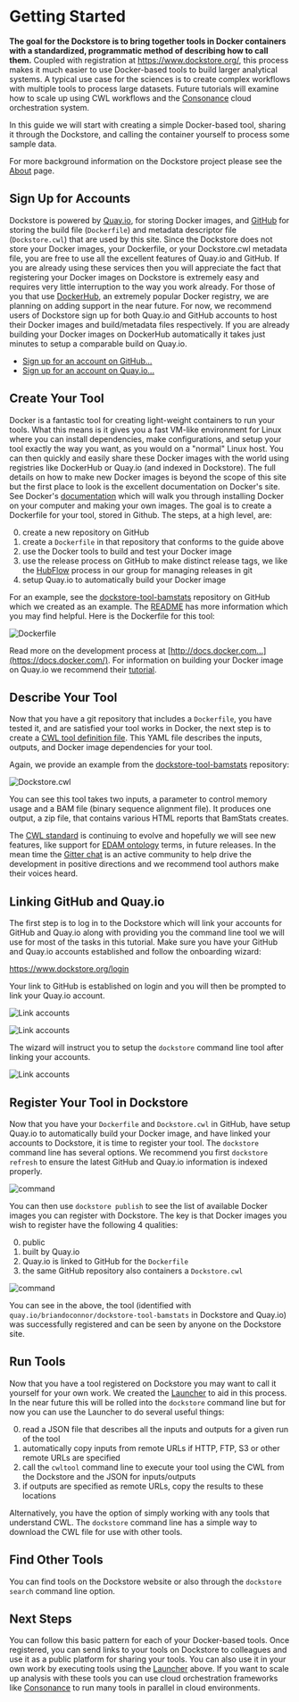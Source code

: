 # Getting Started

**The goal for the Dockstore is to bring together tools in Docker containers with a standardized, programmatic method of describing how to call them.**  Coupled with registration at https://www.dockstore.org/, this process makes it much easier to use Docker-based tools to build larger analytical systems.  A typical use case for the sciences is to create complex workflows with multiple tools to process large datasets.  Future tutorials will examine how to scale up using CWL workflows and the [Consonance](https://github.com/Consonance/) cloud orchestration system.

In this guide we will start with creating a simple Docker-based tool, sharing it through the Dockstore, and calling the container yourself to process some sample data.

For more background information on the Dockstore project please see the [About](/docs/about) page.

## Sign Up for Accounts

Dockstore is powered by [Quay.io](http://quay.io), for storing Docker images, and [GitHub](http://github.com) for storing the build file (`Dockerfile`) and metadata descriptor file (`Dockstore.cwl`) that are used by this site.  Since the Dockstore does not store your Docker images, your Dockerfile, or your Dockstore.cwl metadata file, you are free to use all the excellent features of Quay.io and GitHub.  If you are already using these services then you will appreciate the fact that registering your Docker images on Dockstore is extremely easy and requires very little interruption to the way you work already.  For those of you that use [DockerHub](https://hub.docker.com/), an extremely popular Docker registry, we are planning on adding support in the near future.  For now, we recommend users of Dockstore sign up for both Quay.io and GitHub accounts to host their Docker images and build/metadata files respectively.  If you are already building your Docker images on DockerHub automatically it takes just minutes to setup a comparable build on Quay.io.

* [Sign up for an account on GitHub...](https://github.com)
* [Sign up for an account on Quay.io...](https://quay.io)

## Create Your Tool

Docker is a fantastic tool for creating light-weight containers to run your tools.  What this means is it gives you a fast VM-like environment for Linux where you can install dependencies, make configurations, and setup your tool exactly the way you want, as you would on a "normal" Linux host.  You can then quickly and easily share these Docker images with the world using registries like DockerHub or Quay.io (and indexed in Dockstore).  The full details on how to make new Docker images is beyond the scope of this site but the first place to look is the excellent documentation on Docker's site.  See Docker's [documentation](https://docs.docker.com/) which will walk you through installing Docker on your computer and making your own images.  The goal is to create a Dockerfile for your tool, stored in Github.  The steps, at a high level, are:

0. create a new repository on GitHub
0. create a `Dockerfile` in that repository that conforms to the guide above
0. use the Docker tools to build and test your Docker image
0. use the release process on GitHub to make distinct release tags, we like the  [HubFlow](https://datasift.github.io/gitflow/) process in our group for managing releases in git
0. setup Quay.io to automatically build your Docker image

For an example, see the [dockstore-tool-bamstats](https://github.com/briandoconnor/dockstore-tool-bamstats) repository on GitHub which we created as an example.  The [README](https://github.com/briandoconnor/dockstore-tool-bamstats/blob/develop/README.md) has more information which you may find helpful.  Here is the Dockerfile for this tool:

![Dockerfile](docs/dockerfile.png)

Read more on the development process at [http://docs.docker.com...](https://docs.docker.com/). For information on building your Docker image on Quay.io we recommend their [tutorial](https://quay.io/tutorial/).

## Describe Your Tool

Now that you have a git repository that includes a `Dockerfile`, you have tested it, and are satisfied your tool works in Docker, the next step is to create a [CWL tool definition file](http://common-workflow-language.github.io/). This YAML file describes the inputs, outputs, and Docker image dependencies for your tool.

Again, we provide an example from the [dockstore-tool-bamstats](https://github.com/briandoconnor/dockstore-tool-bamstats) repository:

![Dockstore.cwl](docs/cwl.png)

You can see this tool takes two inputs, a parameter to control memory usage and a BAM file (binary sequence alignment file).  It produces one output, a zip file, that contains various HTML reports that BamStats creates.

The [CWL standard](http://common-workflow-language.github.io/) is continuing to evolve and hopefully we will see new features, like support for [EDAM ontology](http://edamontology.org/page) terms, in future releases.  In the mean time the [Gitter chat](https://gitter.im/common-workflow-language/common-workflow-language) is an active community to help drive the development in positive directions and we recommend tool authors make their voices heard.

## Linking GitHub and Quay.io

The first step is to log in to the Dockstore which will link your accounts for GitHub and Quay.io along with providing you the command line tool we will use for most of the tasks in this tutorial.  Make sure you have your GitHub and Quay.io accounts established and follow the onboarding wizard:

https://www.dockstore.org/login

Your link to GitHub is established on login and you will then be prompted to link your Quay.io account.

![Link accounts](docs/linking1.png)

![Link accounts](docs/linking2.png)

The wizard will instruct you to setup the `dockstore` command line tool after linking your accounts.

![Link accounts](docs/linking3.png)

## Register Your Tool in Dockstore

Now that you have your `Dockerfile` and `Dockstore.cwl` in GitHub, have setup Quay.io to automatically build your Docker image, and have linked your accounts to Dockstore, it is time to register your tool.
The `dockstore` command line has several options.  We recommend you first `dockstore refresh` to ensure the latest GitHub and Quay.io information is indexed properly.

![command](docs/cmd1.png)

You can then use `dockstore publish` to see the list of available Docker images you can register with Dockstore.  The key is that Docker images you wish to register have the following 4 qualities:

0. public
0. built by Quay.io
0. Quay.io is linked to GitHub for the `Dockerfile`
0. the same GitHub repository also containers a `Dockstore.cwl`

![command](docs/cmd2.png)

You can see in the above, the tool (identified with `quay.io/briandoconnor/dockstore-tool-bamstats` in Dockstore and Quay.io) was successfully registered and can be seen by anyone on the Dockstore site.

## Run Tools

Now that you have a tool registered on Dockstore you may want to call it yourself for your own work. We created the [Launcher](https://github.com/CancerCollaboratory/dockstore-descriptor#dockstore-descriptor) to aid in this process.  In the near future this will be rolled into the `dockstore` command line but for now you can use the Launcher to do several useful things:

0. read a JSON file that describes all the inputs and outputs for a given run of the tool
0. automatically copy inputs from remote URLs if HTTP, FTP, S3 or other remote URLs are specified
0. call the `cwltool` command line to execute your tool using the CWL from the Dockstore and the JSON for inputs/outputs
0. if outputs are specified as remote URLs, copy the results to these locations

Alternatively, you have the option of simply working with any tools that understand CWL. The `dockstore` command line has a simple way to download the CWL file for use with other tools.

## Find Other Tools

You can find tools on the Dockstore website or also through the `dockstore search` command line option.

## Next Steps

You can follow this basic pattern for each of your Docker-based tools.  Once registered, you can send links to your tools on Dockstore to colleagues and use it as a public platform for sharing your tools.  You can also use it in your own work by executing tools using the [Launcher](https://github.com/CancerCollaboratory/dockstore-descriptor#dockstore-descriptor) above.  If you want to scale up analysis with these tools you can use cloud orchestration frameworks like [Consonance](https://github.com/Consonance/) to run many tools in parallel in cloud environments.
